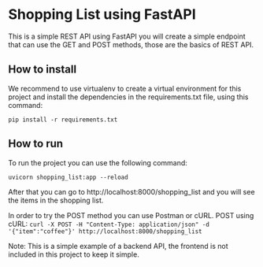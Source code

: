 # Shopping List using FastAPI

This is a simple REST API using FastAPI you will create a simple endpoint that can use the GET and POST methods, those are the basics of REST API.

## How to install

We recommend to use virtualenv to create a virtual environment for this project and install the dependencies in the requirements.txt file, using this command:

`pip install -r requirements.txt`

## How to run

To run the project you can use the following command:

`uvicorn shopping_list:app --reload`

After that you can go to http://localhost:8000/shopping_list and you will see the items in the shopping list.

In order to try the POST method you can use Postman or cURL. 
POST using cURL:
`curl -X POST -H "Content-Type: application/json" -d '{"item":"coffee"}' http://localhost:8000/shopping_list`

Note: This is a simple example of a backend API, the frontend is not included in this project to keep it simple.



